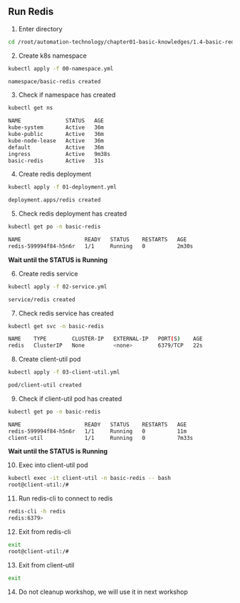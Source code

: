 ## Run Redis

1. Enter directory
```bash
cd /root/automation-technology/chapter01-basic-knowledges/1.4-basic-redis/01-run-redis
```

2. Create k8s namespace
```bash
kubectl apply -f 00-namespace.yml
```

```bash
namespace/basic-redis created
```

3. Check if namespace has created
```bash
kubectl get ns
```

```bash
NAME              STATUS   AGE
kube-system       Active   36m
kube-public       Active   36m
kube-node-lease   Active   36m
default           Active   36m
ingress           Active   9m38s
basic-redis       Active   31s
```

4. Create redis deployment
```bash
kubectl apply -f 01-deployment.yml
```

```bash
deployment.apps/redis created
```

5. Check redis deployment has created
```bash
kubectl get po -n basic-redis
```

```bash
NAME                    READY   STATUS    RESTARTS   AGE
redis-599994f84-h5n6r   1/1     Running   0          2m30s
```

**Wait until the STATUS is Running**

6. Create redis service
```bash
kubectl apply -f 02-service.yml 
```

```bash
service/redis created
```

7. Check redis service has created
```bash
kubectl get svc -n basic-redis
```
```bash
NAME    TYPE        CLUSTER-IP   EXTERNAL-IP   PORT(S)    AGE
redis   ClusterIP   None         <none>        6379/TCP   22s
```

8. Create client-util pod
```bash
kubectl apply -f 03-client-util.yml
```
```bash
pod/client-util created
```

9. Check if client-util pod has created
```bash
kubectl get po -n basic-redis
```

```bash
NAME                    READY   STATUS    RESTARTS   AGE
redis-599994f84-h5n6r   1/1     Running   0          11m
client-util             1/1     Running   0          7m33s
```

**Wait until the STATUS is Running**

10. Exec into client-util pod
```bash
kubectl exec -it client-util -n basic-redis -- bash
root@client-util:/#
```

11. Run redis-cli to connect to redis
```bash
redis-cli -h redis
redis:6379>
```

12. Exit from redis-cli
```bash
exit
root@client-util:/#
```

13. Exit from client-util
```bash
exit
```

14. Do not cleanup workshop, we will use it in next workshop